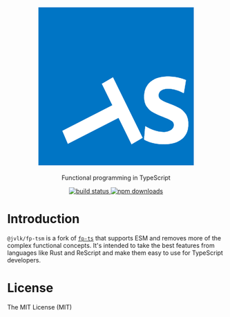 <h3 align="center">
  <a href="https://github.com/jderochervlk/fp-tsm">
    <img src="./fp-ts-logo.png">
  </a>
</h3>

<p align="center">
Functional programming in TypeScript
</p>

<p align="center">
  <a href="https://github.com/jderochervlk/fp-tsm/actions">
    <img src="https://github.com/jderochervlk/fp-tsm/actions/workflows/main.yml/badge.svg?branch=master" alt="build status" height="20">
  </a>
  <a href="https://www.npmjs.com/package/@jvlk/fp-tsm">
    <img src="https://img.shields.io/npm/dm/%40jvlk%2Ffp-tsm" alt="npm downloads" height="20">
  </a>
</p>


# Introduction
`@jvlk/fp-tsm` is a fork of [`fp-ts`](https://gcanti.github.io/fp-ts/) that supports ESM and removes more of the complex functional concepts.
It's intended to take the best features from languages like Rust and ReScript and make them easy to use for TypeScript developers.

# License

The MIT License (MIT)
